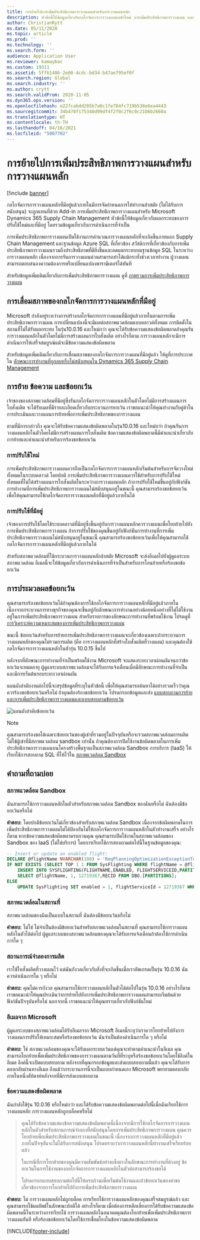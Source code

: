 ```yaml
---
title: การย้ายไปการเพิ่มประสิทธิภาพการวางแผนสำหรับการวางแผนหลัก
description: หัวข้อนี้ให้ข้อมูลเกี่ยวกับกลไกจัดการการวางแผนหลักใหม่ การเพิ่มประสิทธิภาพการวางแผน และเกี่ยวกับการย้ายจากกลไกจัดการที่มีอยู่
author: ChristianRytt
ms.date: 05/11/2020
ms.topic: article
ms.prod: ''
ms.technology: ''
ms.search.form: ''
audience: Application User
ms.reviewer: kamaybac
ms.custom: 19311
ms.assetid: 5ffb1486-2e08-4cdc-bd34-b47ae795ef0f
ms.search.region: Global
ms.search.industry: ''
ms.author: crytt
ms.search.validFrom: 2020-11-05
ms.dyn365.ops.version: ''
ms.openlocfilehash: e227cabdd205b7a0c1fe784fc719b538e6ea4443
ms.sourcegitcommit: 34b478f175348d99df4f2f0c2f6c0c21b6b2660a
ms.translationtype: HT
ms.contentlocale: th-TH
ms.lasthandoff: 04/16/2021
ms.locfileid: "5907702"
---
```

# <a name="migration-to-planning-optimization-for-master-planning"></a>การย้ายไปการเพิ่มประสิทธิภาพการวางแผนสำหรับการวางแผนหลัก

[!include [banner](../includes/banner.md)]

กลไกจัดการการวางแผนหลักที่มีอยู่แล้วภายในมีการจัดกำหนดการให้ทำงานล้าสมัย (ไม่ได้รับการสนับสนุน) จะถูกแทนที่ด้วย Add-in การเพิ่มประสิทธิภาพการวางแผนสำหรับ Microsoft Dynamics 365 Supply Chain Management หัวข้อนี้ให้ข้อมูลเกี่ยวกับผลกระทบของการปรับใช้ใหม่และที่มีอยู่ โดยรวมข้อมูลเกี่ยวกับการดำเนินการที่จำเป็น

การเพิ่มประสิทธิภาพการวางแผนเปิดใช้งานการคำนวณการวางแผนหลักที่จะเกิดขึ้นภายนอก Supply Chain Management และฐานข้อมูล Azure SQL ที่เกี่ยวข้อง สวัสดิการที่เกี่ยวข้องกับการเพิ่มประสิทธิภาพการวางแผนรวมถึงประสิทธิภาพที่ดียิ่งขึ้นและลดผลกระทบบนฐานข้อมูล SQL ในระหว่างการวางแผนหลัก เนื่องจากการรันการวางแผนด่วนสามารถทำได้แม้กระทั่งช่วงเวลาทำงาน ผู้วางแผนสามารถตอบสนองความต้องการหรือเปลี่ยนแปลงพารามิเตอร์ได้ทันที

สำหรับข้อมูลเพิ่มเติมเกี่ยวกับการเพิ่มประสิทธิภาพการวางแผน ดูที่ [ภาพรวมการเพิ่มประสิทธิภาพการวางแผน](planning-optimization/planning-optimization-overview.md)

## <a name="obsolescence-of-the-existing-master-planning-engine"></a>การเสื่อมสภาพของกลไกจัดการการวางแผนหลักที่มีอยู่

Microsoft กำลังอยู่ระหว่างการสร้างกลไกจัดการการวางแผนที่มีอยู่แล้วภายในตามการเพิ่มประสิทธิภาพการวางแผน การเปลี่ยนแปลงนี้จะมีผลต่อสภาพแวดล้อมแบบคลาวด์ทั้งหมด การติดตั้งในสถานที่ไม่ได้รับผลกระทบ ในรุ่น10.0.16 และใหม่กว่า คุณจะได้รับข้อความแสดงข้อผิดพลาดถ้าคุณรันการวางแผนหลักในตัวโดยไม่มีการสร้างแผนการใบสั่งผลิต อย่างไรก็ตาม การวางแผนหลักจะมีการดำเนินการให้เสร็จสมบูรณ์แม้จะมีข้อความแสดงข้อผิดพลาด

สำหรับข้อมูลเพิ่มเติมเกี่ยวกับการเสื่อมสภาพของกลไกจัดการการวางแผนที่มีอยู่แล้ว ให้ดูที่การประกาศใน [ลักษณะการทำงานที่ถูกลบหรือไม่สนับสนุนใน Dynamics 365 Supply Chain Management](../get-started/removed-deprecated-features-scm-updates.md)

## <a name="migration-messages-and-exceptions"></a>การย้าย ข้อความ และข้อยกเว้น

เจ้าของของสภาพแวดล้อมที่มีอยู่ซึ่งรันกลไกจัดการการวางแผนหลักในตัวโดยไม่มีการสร้างแผนการใบสั่งผลิต จะได้รับเมลที่มีรายละเอียดเกี่ยวกับกระบวนการยกเว้น เราขอแนะนำให้คุณทำงานกับคู่ค้าในการประเมินและวางแผนการย้ายเพื่อการเพิ่มประสิทธิภาพของการวางแผน

ตามที่มีการกล่าวถึง คุณจะได้รับข้อความแสดงข้อผิดพลาดในรุ่น10.0.16 และใหม่กว่า ถ้าคุณรันการวางแผนหลักในตัวโดยไม่มีการสร้างแผนการใบสั่งผลิต ข้อความแสดงข้อผิดพลาดนี้มีคำแนะนำเกี่ยวกับการย้ายและคำแนะนำสำหรับการร้องขอข้อยกเว้น

### <a name="new-deployments"></a>การปรับใช้ใหม่

การเพิ่มประสิทธิภาพการวางแผนควรถือเป็นกลไกจัดการการวางแผนหลักเริ่มต้นสำหรับการจัดวางใหม่ทั้งหมดในระบบคลาวด์ โดยปกติ การเพิ่มประสิทธิภาพการวางแผนควรใช้สำหรับการปรับใช้ใหม่ทั้งหมดที่ไม่ได้สร้างแผนการใบสั่งผลิตในระหว่างการวางแผนหลัก ถ้าการปรับใช้ใหม่ขึ้นอยู่กับฟังก์ชันการทำงานที่การเพิ่มประสิทธิภาพการวางแผนไม่สนับสนุนอยู่ในขณะนี้ คุณสามารถร้องขอข้อยกเว้นเพื่อให้คุณสามารถใช้กลไกจัดการการวางแผนหลักที่มีอยู่แล้วภายในได้

### <a name="existing-deployments"></a>การปรับใช้ที่มีอยู่

เจ้าของการปรับใช้โดยใช้ระบบคลาวด์ที่มีอยู่ซึ่งขึ้นอยู่กับการวางแผนหลักควรวางแผนเพื่อโยกย้ายไปยังการเพิ่มประสิทธิภาพการวางแผน ถ้าการปรับใช้ของคุณขึ้นอยู่กับฟังก์ชันการทำงานที่การเพิ่มประสิทธิภาพการวางแผนไม่สนับสนุนอยู่ในขณะนี้ คุณสามารถร้องขอข้อยกเว้นเพื่อให้คุณสามารถใช้กลไกจัดการการวางแผนหลักที่มีอยู่แล้วภายในได้

สำหรับสภาพแวดล้อมที่ใช้กระบวนการวางแผนหลักล้าสมัย Microsoft จะส่งอีเมลไปยังผู้ดูแลระบบสภาพแวดล้อม อีเมลนี้จะให้ข้อมูลเกี่ยวกับการดำเนินการที่จำเป็นสำหรับการโอนย้ายหรือร้องขอข้อยกเว้น

## <a name="the-exception-process"></a>การประมวลผลข้อยกเว้น

คุณสามารถร้องขอข้อยกเว้นได้ถ้าคุณต้องการใช้กลไกจัดการการวางแผนหลักที่มีอยู่แล้วภายใน เนื่องจากกระบวนการทางธุรกิจของคุณจะขึ้นอยู่กับลักษณะการทำงานอย่างน้อยหนึ่งอย่างที่ไม่ได้ใช้งานอยู่ในการเพิ่มประสิทธิภาพการวางแผน สำหรับรายการของลักษณะการทำงานที่พร้อมใช้งาน โปรดดูที่ [การวิเคราะห์ความเหมาะสมของการเพิ่มประสิทธิภาพการวางแผน](planning-optimization/planning-optimization-fit-analysis.md)

ขณะนี้ ข้อยกเว้นสำหรับการย้ายการเพิ่มประสิทธิภาพการวางแผนจะเกี่ยวข้องเฉพาะถ้ากระบวนการวางแผนหลักของคุณไม่รวมการผลิต (คือ การวางแผนหลักที่สร้างใบสั่งผลิตที่วางแผน) และคุณต้องใช้กลไกจัดการการวางแผนหลักในตัวรุ่น 10.0.15 ขึ้นไป

หลังจากที่ลักษณะการทำงานที่จำเป็นพร้อมใช้งาน Microsoft จะแสดงระยะเวลาผ่อนผันจนกว่าข้อยกเว้นจะหมดอายุ ผู้ดูแลระบบสภาพแวดล้อมจะได้รับการแจ้งเตือนเมื่อมีลักษณะการทำงานที่จำเป็นและมีการเริ่มต้นรอบระยะเวลาผ่อนผัน

แผนผังลำดับงานต่อไปนี้จะสรุปข้อมูลที่ระบุในหัวข้อนี้ เพื่อให้คุณสามารถค้นหาได้อย่างรวดเร็วว่าคุณควรร้องขอข้อยกเว้นหรือไม่ ถ้าคุณต้องร้องขอข้อยกเว้น โปรดกรอกข้อมูลและส่ง [แบบสอบถามการย้ายและการเพิ่มประสิทธิภาพการวางแผนและแบบสอบถามข้อยกเว้น](https://go.microsoft.com/fwlink/?linkid=2144962)

![แผนผังลำดับข้อยกเว้น](media/exception-diagram.png "แผนผังลำดับข้อยกเว้น")

> [!NOTE]
> คุณสามารถร้องขอได้เฉพาะข้อยกเว้นของผู้เช่าที่รวมอยู่ในปัจจุบันหรือจะรวมสภาพแวดล้อมการผลิต ไม่ใช่ผู้เช่าที่มีสภาพแวดล้อม sandbox เท่านั้น ถ้าคุณต้องการปิดใช้งานข้อผิดพลาดในการเพิ่มประสิทธิภาพการวางแผนบนโครงสร้างพื้นฐานเป็นสภาพแวดล้อม Sandbox การบริการ (IaaS) ให้เรียกใช้การสอบถาม SQL ที่ให้ไว้ใน [สภาพแวดล้อม Sandbox](#faq-sandbox)

## <a name="frequently-asked-questions"></a>คำถามที่ถามบ่อย

### <a name="sandbox-environments"></a><a name="faq-sandbox"></a>สภาพแวดล้อม Sandbox

ฉันสามารถใช้การวางแผนหลักในตัวสำหรับสภาพแวดล้อม Sandbox ของฉันหรือไม่ ฉันต้องมีข้อยกเว้นหรือไม่

**คำตอบ:** โดยปกติข้อยกเว้นไม่เกี่ยวข้องสำหรับสภาพแวดล้อม Sandbox เนื่องจากข้อผิดพลาดในการเพิ่มประสิทธิภาพการวางแผนไม่ได้ป้องกันไม่ให้กลไกจัดการการวางแผนหลักในตัวทำงานเสร็จ อย่างไรก็ตาม หากข้อความแสดงข้อผิดพลาดรบกวนคุณ คุณสามารถปิดใช้งานในสภาพแวดล้อมของ Sandbox ของ IaaS (ไม่ใช่บริการ) โดยการเรียกใช้การสอบถามต่อไปนี้ในฐานข้อมูลของคุณ:

```sql
-- Insert or update an enabled flight:
DECLARE @flightName NVARCHAR(100) = 'ReqPlanningOptimizationExceptionToggle';
IF NOT EXISTS (SELECT TOP 1 1 FROM SysFlighting WHERE flightName = @flightName)
    INSERT INTO SYSFLIGHTING(FLIGHTNAME,ENABLED, FLIGHTSERVICEID,PARTITION)
    SELECT @flightName, 1, 12719367,RECID FROM DBO.[PARTITIONS];
ELSE
    UPDATE SysFlighting SET enabled = 1, flightServiceId = 12719367 WHERE flightName = @flightName;
```

### <a name="on-premises-environments"></a>สภาพแวดล้อมในสถานที่

สภาพแวดล้อมของฉันเป็นแบบในสถานที่ ฉันต้องมีข้อยกเว้นหรือไม่

**คำตอบ:** ไม่ใช่ ไม่จำเป็นต้องมีข้อยกเว้นสำหรับสภาพแวดล้อมในสถานที่ คุณสามารถใช้การวางแผนหลักในตัวได้ต่อไป ผู้ดูแลระบบของสภาพแวดล้อมของคุณจะได้รับการแจ้งเตือนถ้าต้องใช้การดำเนินการใด ๆ

### <a name="production-scenarios"></a>สถานการณ์จำลองการผลิต

เราใช้ใบสั่งผลิตที่วางแผนไว้ แต่ฉันกังวลเกี่ยวกับสิ่งที่จะเกิดขึ้นเมื่อเราอัพเกรดเป็นรุ่น 10.0.16 ฉันควรดำเนินการใด ๆ หรือไม่

**คำตอบ:** คุณไม่ควรกังวล คุณสามารถใช้การวางแผนหลักในตัวได้ต่อไปในรุ่น 10.0.16 อย่างไรก็ตาม เราขอแนะนำให้คุณประเมินว่าการย้ายไปยังการเพิ่มประสิทธิภาพการวางแผนสามารถเริ่มต้นด้วยฟังก์ชันปัจจุบันหรือไม่ นอกจากนี้ เราขอแนะนำให้คุณทราบเกี่ยวกับฟังก์ชันใหม่

### <a name="email-from-microsoft"></a>อีเมลจาก Microsoft

ผู้ดูแลระบบของสภาพแวดล้อมได้รับอีเมลจาก Microsoft อีเมลนี้ระบุว่าเราควรโยกย้ายไปยังการวางแผนการปรับให้เหมาะสมหรือร้องขอข้อยกเว้น ฉันจำเป็นต้องดำเนินการใด ๆ หรือไม่

**คำตอบ:** ใช่ สภาพแวดล้อมของคุณจะได้รับผลกระทบเว้นแต่คุณจะทำตามคำแนะนำในอีเมล คุณสามารถโยกย้ายเพื่อเพิ่มประสิทธิภาพของการวางแผนตามวันที่ที่ระบุหรือร้องขอข้อยกเว้นโดยใช้ลิงค์ในอีเมล ลิงค์นี้จะเปิดแบบสอบถาม หลังจากที่คุณกรอกข้อมูลและส่งแบบสอบถามนี้แล้ว คุณจะได้รับการตอบกลับผ่านทางอีเมล ถึงแม้ว่ากระบวนการนี้จะเป็นแบบกำหนดเอง Microsoft พยายามตอบกลับภายในหนึ่งสัปดาห์หลังจากที่มีการส่งแบบสอบถาม

### <a name="error-messages"></a>ข้อความแสดงข้อผิดพลาด

ฉันกำลังใช้รุ่น 10.0.16 หรือใหม่กว่า และได้รับข้อความแสดงข้อผิดพลาดต่อไปนี้เมื่อฉันเรียกใช้การวางแผนหลัก การวางแผนหลักถูกบล็อคหรือไม่

> คุณได้รับข้อความแสดงข้อความแสดงข้อผิดพลาดนี้เนื่องจากมีการใช้กลไกจัดการการวางแผนหลักในตัวสำหรับสถานการณ์จำลองที่สนับสนุนโดยการเพิ่มประสิทธิภาพการวางแผน คุณควรโยกย้ายเพื่อเพิ่มประสิทธิภาพการวางแผนในขณะนี้ เนื่องจากการวางแผนหลักที่มีอยู่แล้วภายในปัจจุบันจะไม่ได้รับการสนับสนุน โปรดทราบว่าการวางแผนหลักนี้ทำงานเสร็จเรียบร้อยแล้ว
>
> ในกรณีที่การโยกย้ายของคุณมีความสัมพันธ์อย่างแข็งแรงในลักษณะการทำงานที่ค้างอยู่ ข้อยกเว้นในการใช้งานของกลไกจัดการการวางแผนหลักในตัวต่อสามารถร้องขอได้
>
> โปรดกรอกแบบสอบถามต่อไปนี้ให้ครบถ้วนเพื่อเริ่มต้นใช้งานและถ้าข้อยกเว้นของคำขอเกี่ยวข้องจากการโยกย้ายไปยังการเพิ่มประสิทธิภาพการวางแผน

**คำตอบ:** ไม่ การวางแผนหลักไม่ถูกบล็อค การเรียกใช้การวางแผนหลักของคุณเสร็จสมบูรณ์แล้ว และคุณสามารถใช้ผลลัพธ์ในลักษณะปกติได้ อย่างไรก็ตาม เมื่อต้องการหลีกเลี่ยงการได้รับข้อความแสดงข้อผิดพลาดนี้ในระหว่างการเรียกใช้ การวางแผนหลักในอนาคตคุณต้องโยกย้ายเพื่อเพิ่มประสิทธิภาพการวางแผนทันที หรือร้องขอข้อยกเว้นโดยใช้การเชื่อมโยงในข้อความแสดงข้อผิดพลาด


[!INCLUDE[footer-include](../../includes/footer-banner.md)]
